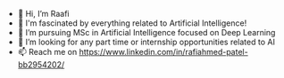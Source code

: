 - 👋 Hi, I’m Raafi
- 🤖 I'm fascinated by everything related to Artificial Intelligence!
- 🌱 I’m pursuing MSc in Artificial Intelligence focused on Deep Learning 
- 💞️ I’m looking for any part time or internship opportunities related to AI
- 📫 Reach me on https://www.linkedin.com/in/rafiahmed-patel-bb2954202/

<!---
rafipatel/rafipatel is a ✨ special ✨ repository because its `README.md` (this file) appears on your GitHub profile.
You can click the Preview link to take a look at your changes.
--->
